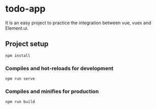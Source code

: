 # todo-app
It is an easy project to practice the integration between vue, vuex and Element.ui. 

## Project setup
```
npm install
```

### Compiles and hot-reloads for development
```
npm run serve
```

### Compiles and minifies for production
```
npm run build
```
